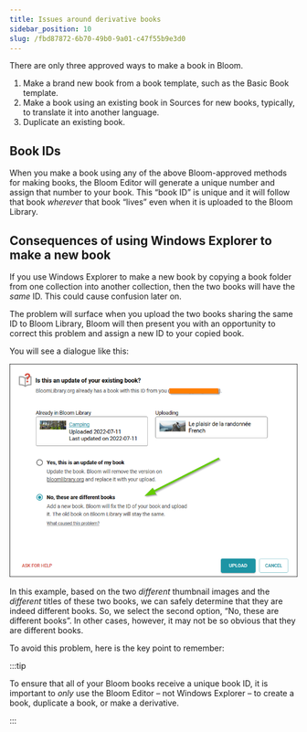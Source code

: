 ```yaml
---
title: Issues around derivative books
sidebar_position: 10
slug: /fbd87872-6b70-49b0-9a01-c47f55b9e3d0
---
```




There are only three approved ways to make a book in Bloom. 

1. Make a brand new book from a book template, such as the Basic Book template.
1. Make a book using an existing book in Sources for new books, typically, to translate it into another language.
1. Duplicate an existing book.

## Book IDs


When you make a book using any of the above Bloom-approved methods for making books, the Bloom Editor will generate a unique number and assign that number to your book. This “book ID” is unique and it will follow that book _wherever_ that book “lives” even when it is uploaded to the Bloom Library.


## Consequences of using Windows Explorer to make a new book


If you use Windows Explorer to make a new book by copying a book folder from one collection into another collection, then the two books will have the _same_ ID. This could cause confusion later on.


The problem will surface when you upload the two books sharing the same ID to Bloom Library, Bloom will then present you with an opportunity to correct this problem and assign a new ID to your copied book. 


You will see a dialogue like this:


![](./1104955153.png)


In this example, based on the two _different_ thumbnail images and the _different_ titles of these two books, we can safely determine that they are indeed different books. So, we select the second option, “No, these are different books”. In other cases, however, it may not be so obvious that they are different books. 


To avoid this problem, here is the key point to remember:


:::tip

To ensure that all of your Bloom books receive a unique book ID, it is important to _only_ use the Bloom Editor – not Windows Explorer – to create a book, duplicate a book, or make a derivative.

:::



